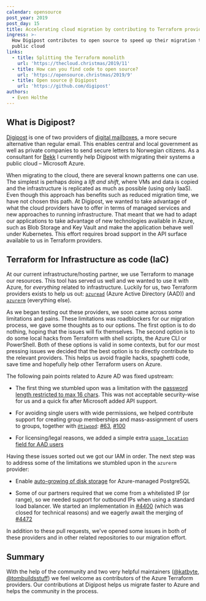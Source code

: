 ```yaml
---
calendar: opensource
post_year: 2019
post_day: 15
title: Accelerating cloud migration by contributing to Terraform providers
ingress: >-
  How Digipost contributes to open source to speed up their migration to the
  public cloud
links:
  - title: Splitting the Terraform monolith
    url: 'https://thecloud.christmas/2019/11'
  - title: How can you find code to open source?
    url: 'https://opensource.christmas/2019/9'
  - title: Open source @ Digipost
    url: 'https://github.com/digipost'
authors:
  - Even Holthe
---
```

## What is Digipost?
[Digipost](https://digipost.no) is one of two providers of [digital mailboxes](https://www.norge.no/en/about-digital-mailbox), a more secure alternative than regular email. This enables central and local government as well as private companies to send secure letters to Norwegian citizens. As a consultant for [Bekk](https://bekk.no) I currently help Digipost with migrating their systems a public cloud – Microsoft Azure.

When migrating to the cloud, there are several known patterns one can use. The simplest is perhaps doing a _lift and shift_, where VMs and data is copied and the infrastructure is replicated as much as possible (using only IaaS). Even though this approach has benefits such as reduced migration time, we have not chosen this path. At Digipost, we wanted to take advantage of what the cloud providers have to offer in terms of managed services and new approaches to running infrastructure. That meant that we had to adapt our applications to take advantage of new technologies available in Azure, such as Blob Storage and Key Vault and make the application behave well under Kubernetes. This effort requires broad support in the API surface available to us in Terraform providers.
## Terraform for Infrastructure as code (IaC)

At our current infrastructure/hosting partner, we use Terraform to manage our resources. This tool has served us well and we wanted to use it with Azure, for *everything* related to infrastructure. Luckily for us, two Terraform providers exists to help us out: [`azuread`](https://github.com/terraform-providers/terraform-provider-azuread) (Azure Active Directory (AAD)) and [`azurerm`](https://github.com/terraform-providers/terraform-provider-azurerm) (everything else).

As we began testing out these providers, we soon came across some limitations and pains. These limitations was roadblockers for our migration process, we gave some thoughts as to our options. The first option is to do nothing, hoping that the issues will fix themselves. The second option is to do some local hacks from Terraform with shell scripts, the Azure CLI or PowerShell. Both of these options is valid in some contexts, but for our most pressing issues we decided that the best option is to directly contribute to the relevant providers. This helps us avoid fragile hacks, spaghetti code, save time and hopefully help other Terraform users on Azure.

The following pain points related to Azure AD was fixed upstream:

- The first thing we stumbled upon was a limitation with the [password length restricted to max 16 chars](https://github.com/terraform-providers/terraform-provider-azuread/pull/81). This was not acceptable security-wise for us and a quick fix after Microsoft added API support.

- For avoiding single users with wide permissions, we helped contribute support for creating group memberships and mass-assignment of users to groups, together with [`@tiwood`](https://github.com/tiwood): [#63](https://github.com/terraform-providers/terraform-provider-azuread/pull/63), [#100](https://github.com/terraform-providers/terraform-provider-azuread/pull/100)
- For licensing/legal reasons, we added a simple extra [`usage_location` field for AAD users](https://github.com/terraform-providers/terraform-provider-azuread/pull/141)

Having these issues sorted out we got our IAM in order. The next step was to address some of the limitations we stumbled upon in the `azurerm` provider:
- Enable [auto-growing of disk storage](https://github.com/terraform-providers/terraform-provider-azurerm/pull/4220) for Azure-managed PostgreSQL

- Some of our partners required that we come from a whitelisted IP (or range), so we needed support for outbound IPs when using a standard load balancer. We started an implementation in [#4400](https://github.com/terraform-providers/terraform-provider-azurerm/pull/4400) (which was closed for technical reasons) and we eagerly await the merging of [#4472](https://github.com/terraform-providers/terraform-provider-azurerm/pull/4472)

In addition to these pull requests, we've opened some issues in both of these providers and in other related repositories to our migration effort.
## Summary

With the help of the community and two very helpful maintainers ([@katbyte](https://github.com/katbyte), [@tombuildsstuff](https://github.com/tombuildsstuff)) we feel welcome as contributors of the Azure Terraform providers. Our contributions at Digipost helps us migrate faster to Azure and helps the community in the process.
